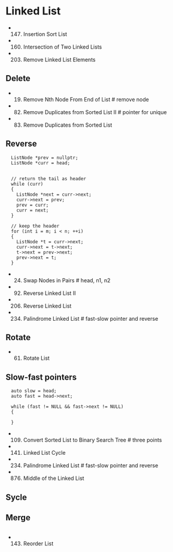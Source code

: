 # Linked List
- 147. Insertion Sort List
- 160. Intersection of Two Linked Lists
- 203. Remove Linked List Elements

## Delete
- 19. Remove Nth Node From End of List          # remove node

- 82. Remove Duplicates from Sorted List II       # pointer for unique
- 83. Remove Duplicates from Sorted List

## Reverse
```
  ListNode *prev = nullptr;
  ListNode *curr = head;


  // return the tail as header
  while (curr)
  {
    ListNode *next = curr->next;
    curr->next = prev;
    prev = curr;
    curr = next;
  }

  // keep the header
  for (int i = m; i < n; ++i)
  {
    ListNode *t = curr->next;
    curr->next = t->next;
    t->next = prev->next;
    prev->next = t;
  }
```
- 24. Swap Nodes in Pairs        # head, n1, n2
- 92. Reverse Linked List II
- 206. Reverse Linked List
- 234. Palindrome Linked List    # fast-slow pointer and reverse

## Rotate 
- 61. Rotate List


## Slow-fast pointers
```
  auto slow = head;
  auto fast = head->next;

  while (fast != NULL && fast->next != NULL)
  {

  }
```
- 109. Convert Sorted List to Binary Search Tree            # three points
- 141. Linked List Cycle
- 234. Palindrome Linked List  # fast-slow pointer and reverse
- 876. Middle of the Linked List

## Sycle

## Merge
```
```

- 143. Reorder List





